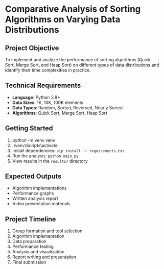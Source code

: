 # Comparative Analysis of Sorting Algorithms on Varying Data Distributions

## Project Objective
To implement and analyze the performance of sorting algorithms (Quick Sort, Merge Sort, and Heap Sort) on different types of data distributions and identify their time complexities in practice.


## Technical Requirements
- **Language**: Python 3.8+
- **Data Sizes**: 1K, 10K, 100K elements
- **Data Types**: Random, Sorted, Reversed, Nearly Sorted
- **Algorithms**: Quick Sort, Merge Sort, Heap Sort

## Getting Started
1. python -m venv venv
2. .\venv\Scripts\activate
3. Install dependencies: `pip install -r requirements.txt`
4. Run the analysis: `python main.py`
5. View results in the `results/` directory

## Expected Outputs
- Algorithm implementations
- Performance graphs
- Written analysis report
- Video presentation materials

## Project Timeline
1. Group formation and tool selection
2. Algorithm implementation
3. Data preparation
4. Performance testing
5. Analysis and visualization
6. Report writing and presentation
7. Final submission
